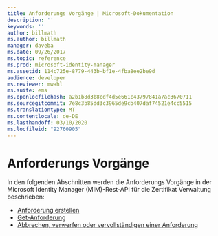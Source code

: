```yaml
---
title: Anforderungs Vorgänge | Microsoft-Dokumentation
description: ''
keywords: ''
author: billmath
ms.author: billmath
manager: daveba
ms.date: 09/26/2017
ms.topic: reference
ms.prod: microsoft-identity-manager
ms.assetid: 114c725e-8779-443b-bf1e-4fba8ee2be9d
audience: developer
ms.reviewer: mwahl
ms.suite: ems
ms.openlocfilehash: a2b1b8d3b8cdf4d5e661c43797841a7ac3670711
ms.sourcegitcommit: 7e8c3b85dd3c3965de9cb407daf74521e4cc5515
ms.translationtype: MT
ms.contentlocale: de-DE
ms.lasthandoff: 03/10/2020
ms.locfileid: "92760905"
---
```

# <a name="request-operations"></a>Anforderungs Vorgänge
In den folgenden Abschnitten werden die Anforderungs Vorgänge in der Microsoft Identity Manager (MIM)-Rest-API für die Zertifikat Verwaltung beschrieben:

- [Anforderung erstellen](create-request.md)
- [Get-Anforderung](get-request.md)
- [Abbrechen, verwerfen oder vervollständigen einer Anforderung](cancel-abandon-complete-request.md)
